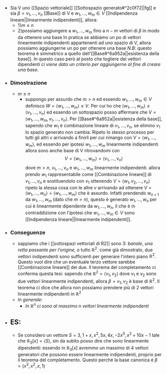 - Sia V uno [[Spazio vettoriale]] [[Sottospazio generato#^2c0f72||fg]] e sia $\beta = v_1,...,v_n$ [[Base]] di V e $w_{1},...,w_{m}\in V$ [[Indipendenza lineare||linearmente indipendenti]], allora: 
	- 1)$m\leq n$
	- 2)possiamo aggiungere a $w_{1},...,w_{m}$ fino a $n-m$ vettori di $\beta$ in modo da ottenere una base 
	In pratica se abbiamo un po di vettori linearmente indipendenti appartenenti ad uno spazio di V, allora possiamo aggiungerne un po per ottenere una base 
	_N.B_: questo teorema è simmetrico a quello dell'[[Base#^6a952a||esistenza della base]]. In questo caso però al posto che togliere dei vettori dipendenti _ci viene dato un criterio per aggiungerne al fine di creare una base_. 
- ### Dimostrazione
	- $m\leq n$
		- suppongo per assurdo che $m>n$ ed essendo $w_{1},...,w_{m}\in V$ definisco $W=\langle{w_{1},...,w_{m}}\rangle\leq V$. Per cui ho che  $\langle{w_{1},...,w_{m}}\rangle\leq \langle{v_1,...,v_n}\rangle$ ed essendo un sottospazio posso affermare che $V=\langle{w_{1},...,w_{m}, v_1,...,v_n}\rangle$. Per [[Base#^6a952a||esistenza della base]], sapendo che $w_{1}$ è combinazione lineare di $v_1,...,v_n$, se elimino $v_{1}$ lo spazio generato non cambia. Ripeto lo stesso processo per tutti gli altri $v$ arrivando a finirli per cui rimango con $V=\langle{w_{1},...,w_{m}}\rangle$, ed essendo per ipotesi $w_{1},...,w_{m}$ linearmente indipendenti allora sono anche base di V ritrovandomi con $$V=\langle{w_{1},...,w_{m}}\rangle=\langle{v_1,...,v_n}\rangle$$ dove $m>n$, $v_1,...,v_n$ e $w_{1},...,w_{m}$ linearmente indipendenti. allora prendo $w_{1}$ rappresentabile come [[Combinazione lineare]] di $v_1,...,v_n$ e sostituendolo con $v_{1}$ ottenendo $V=\langle{w_{1},v_{2},...,v_n}\rangle$ ripeto la stessa cosa con le altre $v$ arrivando ad ottenere $V=\langle{w_1,...,w_n}\rangle=\langle{w_{1},...,w_{m}}\rangle$ che è assurdo. Infatti prendendo $w_{n+1}$ da $w_{1},...,w_{m}$ (dato che $m>n$), questo è generato $w_1,...,w_n$ per cui è linearmente dipendente da $w_1,...,w_n$, il che è in contraddizione con l'ipotesi che $w_{1},...,w_{m}\in V$ sono [[Indipendenza lineare||linearmente indipendenti]].
- ### Conseguenze
	- sappiamo che i [[sottospazi vettoriali di R2]] sono 3: _banale_, _una retta passante per l'origine_, o tutto $\mathbb{R}^{2}$. come già dimostrato, due vettori indipendenti sono sufficienti per generare l'intero piano $\mathbb{R}^{2}$. Questo vuol dire che un eventuale terzo vettore sarebbe [[Combinazione lineare]] dei due. Il teorema del completamento ci conferma questa tesi: sapendo che $\mathbb{R}^{2}= \langle{v_{1},v_{2}}\rangle$ dove $v_{1}$ e $v_{2}$ sono due vettori linearmente indipendenti, allora $\beta=v_{1},v_{2}$ è base di $\mathbb{R}^{2}$. Il teorema ci dice che allora non possiamo prendere più di 2 vettori linearmente indipendenti in $\mathbb{R}^{2}$
	- _In generale_:
		- _In $\mathbb{R}^{n}$ ci sono al massimo $n$ vettori linearmente indipendenti_ 
- ## ES:
	- Se considero un vettore $S=3,1+x,x^{2},5x,4x,-2x^{3},x^{2}+10x-1$ tale che $\mathbb{R}_{3}[x]=\langle{S}\rangle$, sin da subito posso dire che sono linearmente dipendenti: essendo in $\mathbb{R}_{3}[x]$ avremmo un massimo di 4 vettori generatori che possono essere linearmente indipendenti, proprio per il teorema del completamento. Questo perché la base canonica è $\beta = (x^{3},x^{2},x,1)$ 